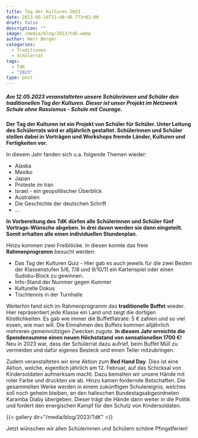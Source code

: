```yaml
---
title: Tag der Kulturen 2023
date: 2023-05-16T21:40:40.773+02:00
draft: false
description: ""
image: /media/blog/2023/tdk.webp
author: Herr Berger
categories:
  - Traditionen
  - Schülerrat
tags:
  - TdK
  - "2023"
type: post
---
```

##### Am 12.05.2023 veranstalteten unsere Schülerinnen und Schüler den traditionellen Tag der Kulturen. Dieser ist unser Projekt im Netzwerk Schule ohne Rassismus - Schule mit Courage.

**Der Tag der Kulturen ist ein Projekt von Schüler für Schüler. Unter Leitung des Schülerrats wird er alljährlich gestaltet. Schülerinnen und Schüler stellen dabei in Vorträgen und Workshops fremde Länder, Kulturen und Fertigkeiten vor.**

In diesem Jahr fanden sich u.a. folgende Themen wieder:

- Alaska
- Mexiko
- Japan
- Proteste im Iran
- Israel - ein geopolitischer Überblick
- Australien
- Die Geschichte der deutschen Schrift
- …

**In Vorbereitung des TdK dürfen alle Schülerinnen und Schüler fünf Vortrags-Wünsche abgeben. In drei davon werden sie dann eingeteilt. Somit erhalten alle einen individuellen Stundenplan.**

Hinzu kommen zwei Freiblöcke. In diesen konnte das freie **Rahmenprogramm** besucht werden:

- Das Tag der Kulturen Quiz - Hier gab es auch jeweils für die zwei Besten der Klassenstufen 5/6, 7/8 und 9/10/11 ein Kartenspiel oder einen Sudoku-Block zu gewinnen.
- Info-Stand der Nummer gegen Kummer
- Kulturelle Dokus
- Tischtennis in der Turnhalle

Weiterhin fand sich im Rahmenprogramm das **traditionelle Buffet** wieder. Hier repräsentiert jede Klasse ein Land und zeigt die dortigen Köstlichkeiten.  Es gab wie immer die Buffetflatrate: 5 € zahlen und so viel essen, wie man will. Die Einnahmen des Buffets kommen alljährlich mehreren gemeinnützigen Zwecken zugute. **In diesem Jahr erreichte die Spendensumme einen neuen Höchststand von sensationellen 1700 €!** Neu in 2023 war, dass der Schülerrat dazu aufrief, beim Buffet Müll zu vermeiden und dafür eigenes Besteck und einen Teller mitzubringen.

Zudem veranstalteten wir eine Aktion zum **Red Hand Day**. Dies ist eine Aktion, welche, eigentlich jährlich am 12. Februar, auf das Schicksal von Kindersoldaten aufmerksam macht. Dazu bemalten wir unsere Hände mit roter Farbe und druckten sie ab. Hinzu kamen fordernde Botschaften. Die gesammelten Werke werden in einem zukünftigen Schulereignis, welches soll noch geheim bleiben, an den halleschen Bundestagsabgeordneten Karamba Diaby übergeben. Dieser trägt die Hände dann weiter in die Politik und fordert den energischen Kampf für den Schutz von Kindersoldaten.

{{< gallery dir="/media/blog/2023/TdK" >}}

Jetzt wünschen wir allen Schülerinnen und Schülern schöne Pfingstferien!
